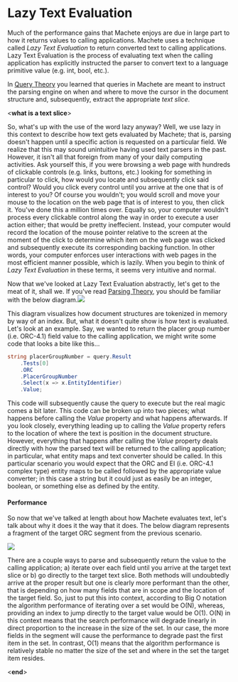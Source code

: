 # Lazy Text Evaluation

Much of the performance gains that Machete enjoys are due in large part to how it returns values to calling applications. Machete uses a technique called _Lazy Text Evaluation_ to return converted text to calling applications. Lazy Text Evaluation is the process of evaluating text when the calling application has explicitly instructed the parser to convert text to a language primitive value \(e.g. int, bool, etc.\).

In [Query Theory](/core-concepts/query-theory.md) you learned that queries in Machete are meant to instruct the parsing engine on when and where to move the cursor in the document structure and, subsequently, extract the appropriate _text slice_.

&lt;**what is a text slice**&gt;

So, what's up with the use of the word lazy anyway? Well, we use lazy in this context to describe how text gets evaluated by  Machete; that is, parsing doesn't happen until a specific action is requested on a particular field. We realize that this may sound unintuitive having used text parsers in the past. However, it isn't all that foreign from many of your daily computing activities. Ask yourself this, if you were browsing a web page with hundreds of clickable controls \(e.g. links, buttons, etc.\) looking for something in particular to click, how would you locate and subsequently click said control? Would you click every control until you arrive at the one that is of interest to you? Of course you wouldn't; you would scroll and move your mouse to the location on the web page that is of interest to you, then click it. You've done this a million times over. Equally so, your computer wouldn't process every clickable control along the way in order to execute a user action either; that would be pretty ineffecient. Instead, your computer would record the location of the mouse pointer relative to the screen at the moment of the click to determine which item on the web page was clicked and subsequently execute its corresponding backing function. In other words, your computer enforces user interactions with web pages in the most efficient manner possible, which is lazily. When you begin to think of _Lazy Text Evaluation_ in these terms, it seems very intuitive and normal.

Now that we've looked at Lazy Text Evaluation abstractly, let's get to the meat of it, shall we. If you've read [Parsing Theory](/core-concepts/parsing-theory.md), you should be familiar with the below diagram.![](/assets/DocumentIndexing.png)

This diagram visualizes how document structures are tokenized in memory by way of an index. But, what it doesn't quite show is how text is evaluated. Let's look at an example. Say, we wanted to return the placer group number \(i.e. ORC-4.1\) field value to the calling application, we might write some code that looks a bite like this...

```csharp
string placerGroupNumber = query.Result
    .Tests[0]
    .ORC
    .PlacerGroupNumber
    .Select(x => x.EntityIdentifier)
    .Value;
```

This code will subsequently cause the query to execute but the real magic comes a bit later. This code can be broken up into two pieces; what happens before calling the _Value_ property and what happens afterwards. If you look closely, everything leading up to calling the _Value_ property refers to the location of where the text is position in the document structure. However, everything that happens after calling the _Value_ property deals directly with how the parsed text will be returned to the calling application; in particular, what entity maps and text converter should be called. In this particular scenario you would expect that the ORC and EI \(i.e. ORC-4.1 complex type\) entity maps to be called followed by the appropriate value converter; in this case a string but it could just as easily be an integer, boolean, or something else as defined by the entity.

#### Performance

So now that we've talked at length about how Machete evaluates text, let's talk about why it does it the way that it does. The below diagram represents a fragment of the target ORC segment from the previous scenario.

![](/assets/LazyTextEvaluation.png)

There are a couple ways to parse and subsequently return the value to the calling application; a\) iterate over each field until you arrive at the target text slice or b\) go directly to the target text slice. Both methods will undoubtedly arrive at the proper result but one is clearly more performant than the other, that is depending on how many fields that are in scope and the location of the target field. So, just to put this into context, according to Big O notation the algorithm performance of iterating over a set would be O\(N\), whereas, providing an index to jump directly to the target value would be O\(1\). O\(N\) in this context means that the search performance will degrade linearly in direct proportion to the increase in the size of the set. In our case, the more fields in the segment will cause the performance to degrade past the first item in the set. In contrast, O\(1\) means that the algorithm performance is relatively stable no matter the size of the set and where in the set the target item resides.

&lt;**end**&gt;

